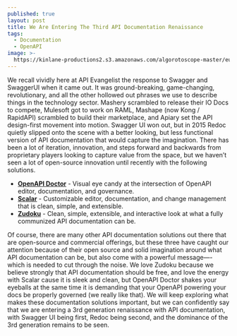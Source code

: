```yaml
---
published: true
layout: post
title: We Are Entering The Third API Documentation Renaissance
tags:
  - Documentation
  - OpenAPI
image: >-
  https://kinlane-productions2.s3.amazonaws.com/algorotoscope-master/eugenics-cotton-candy.jpeg
---
```

We recall vividly here at API Evangelist the response to Swagger and SwaggerUI when it came out. It was ground-breaking, game-changing, revolutionary, and all the other hollowed out phrases we use to describe things in the technology sector. Mashery scrambled to release their IO Docs to compete, Mulesoft got to work on RAML, Mashape (now Kong / RapidAPI) scrambled to build their marketplace, and Apiary set the API design-first movement into motion. Swagger UI won out, but in 2015 Redoc quietly slipped onto the scene with a better looking, but less functional version of API documentation that would capture the imagination. There has been a lot of iteration, innovation, and steps forward and backwards from proprietary players looking to capture value from the space, but we haven’t seen a lot of open-source innovation until recently with the following solutions.

- [**OpenAPI Doctor**](https://github.com/pb33f/doctor) - Visual eye candy at the intersection of OpenAPI editor, documentation, and governance.
- [**Scalar**](https://github.com/scalar/scalar) - Customizable editor, documentation, and change management that is clean, simple, and extensible.
- [**Zudoku**](https://github.com/zuplo/zudoku) - Clean, simple, extensible, and interactive look at what a fully communized API documentation can be.

Of course, there are many other API documentation solutions out there that are open-source and commercial offerings, but these three have caught our attention because of their open source and solid imagination around what API documentation can be, but also come with a powerful message—-which is needed to cut through the noise. We love Zudoku because we believe strongly that API documentation should be free, and love the energy with Scalar cause it is sleek and clean, but OpenAPI Doctor shakes your eyeballs at the same time it is demanding that your OpenAPI powering your docs be properly governed (we really like that). We will keep exploring what makes these documentation solutions important, but we can confidently say that we are entering a 3rd generation renaissance with API documentation, with Swagger UI being first, Redoc being second, and the dominance of the 3rd generation remains to be seen.

